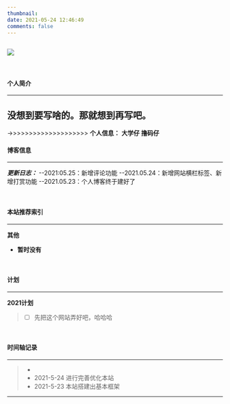 ```yaml
---
thumbnail: 
date: 2021-05-24 12:46:49
comments: false
---
```

![](https://cdn.jsdelivr.net/gh/yagote/yagote.github.io@master/img/剑雨天.jpg)
---
<br>

#### 个人简介

---

**没想到要写啥的。那就想到再写吧。**
---

->>>>>>>>>>>>>>>>>>>>
**个人信息：**
**大学仔**
**撸码仔**
<br>

#### 博客信息

---
<!-- + 网站采用的[Icarus主题](http://github.com/ppoffice/hexo-theme-icarus)  -->

***更新日志：***
--2021:05.25：新增评论功能
--2021.05.24：新增网站横栏标签、新增打赏功能
--2021.05.23：个人博客终于建好了
<!-- --*2020.09.20：icarus4.0适配*
--*2019.09.25：图片、资源接入CDN免费jsDelivr、文章加入置顶*
--*2019.09.19：开源[博客代码](https://github.com/removeif/hexo-theme-icarus-removeif)*
--*2019.09.14：增加[精简next主题](https://removeif.github.io/remove.io/)* -->


<br>

#### 本站推荐索引

---
<!-- **博客主题相关**
+ [github Issue 作为博客微型数据库的应用](https://removeif.github.io/theme/github-Issue-作为博客微型数据库的应用.html)
+ [github page网站cdn优化加速](https://removeif.github.io/theme/github-page网站cdn优化加速.html)
+ [博客源码分享](https://removeif.github.io/theme/博客源码分享.html)
+ [博客换肤的一种实现方式思路](https://removeif.github.io/theme/博客换肤的一种实现方式思路.html)
+ [博客中gitalk最新评论的获取](https://removeif.github.io/theme/博客中gitalk最新评论的获取.html)
+ [博客图片上传picgo工具github图传使用](https://removeif.github.io/theme/博客图片上传picgo工具github图传使用.html)
+ [安装、部分配置icarus主题中文版](https://removeif.github.io/theme/安装、部分配置icarus主题中文版.html) -->

<!-- 
**技术知识点**
+ [Java并发知识点](https://removeif.github.io/java/basic/Java%E5%B9%B6%E5%8F%91%E7%9B%B8%E5%85%B3%E7%9F%A5%E8%AF%86%E7%82%B9.html)
<br> -->
<!-- 
<br> -->

**其他**
<!-- + [网易云音乐歌单分享](https://removeif.github.io/music1/) -->
+ **暂时没有**

<br>

#### 计划
---
**2021计划**
>+ [ ] 先把这个网站弄好吧，哈哈哈

<!-- ---
2019.12.31
>**2020-GOALS**              
>+ [ ] 

**2019计划**

---
>**2019-GOALS**
>+ [x] -> 95%
> **额外：**
>+ [x] 
> **总结：**
>+  -->


<br>

#### 时间轴记录
---
>+ 
>+ 2021-5-24 进行完善优化本站
>+ 2021-5-23 本站搭建出基本框架 
---

<div class="time-axis-main">
	<ul class="time-axis"></ul>
</div>
<script src="/js/about-me.js"></script>
<br>
<br>